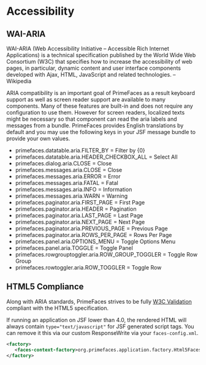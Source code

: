 # Accessibility

## WAI-ARIA

WAI-ARIA (Web Accessibility Initiative – Accessible Rich Internet Applications) is a technical
specification published by the World Wide Web Consortium (W3C) that specifies how to increase
the accessibility of web pages, in particular, dynamic content and user interface components
developed with Ajax, HTML, JavaScript and related technologies. – Wikipedia

ARIA compatibility is an important goal of PrimeFaces as a result keyboard support as well as
screen reader support are available to many components. Many of these features are built-in and
does not require any configuration to use them. However for screen readers, localized texts might
be necessary so that component can read the aria labels and messages from a bundle. PrimeFaces
provides English translations by default and you may use the following keys in your JSF message
bundle to provide your own values.

- primefaces.datatable.aria.FILTER_BY = Filter by {0}
- primefaces.datatable.aria.HEADER_CHECKBOX_ALL = Select All
- primefaces.dialog.aria.CLOSE = Close
- primefaces.messages.aria.CLOSE = Close
- primefaces.messages.aria.ERROR = Error
- primefaces.messages.aria.FATAL = Fatal
- primefaces.messages.aria.INFO = Information
- primefaces.messages.aria.WARN = Warning
- primefaces.paginator.aria.FIRST_PAGE = First Page
- primefaces.paginator.aria.HEADER = Pagination
- primefaces.paginator.aria.LAST_PAGE = Last Page
- primefaces.paginator.aria.NEXT_PAGE = Next Page
- primefaces.paginator.aria.PREVIOUS_PAGE = Previous Page
- primefaces.paginator.aria.ROWS_PER_PAGE = Rows Per Page
- primefaces.panel.aria.OPTIONS_MENU = Toggle Options Menu
- primefaces.panel.aria.TOGGLE = Toggle Panel
- primefaces.rowgrouptoggler.aria.ROW_GROUP_TOGGLER = Toggle Row Group
- primefaces.rowtoggler.aria.ROW_TOGGLER = Toggle Row

## HTML5 Compliance

Along with ARIA standards, PrimeFaces strives to be fully [W3C Validation](https://validator.w3.org/) compliant with the
HTML5 specification.

If running an application on JSF lower than 4.0, the rendered HTML will always contain `type="text/javascript"` for JSF generated script tags. 
You can remove it this via our custom ResponseWrite via your `faces-config.xml`.

```xml
<factory>
   <faces-context-factory>org.primefaces.application.factory.Html5FacesContextFactory</faces-context-factory>
</factory>

```
